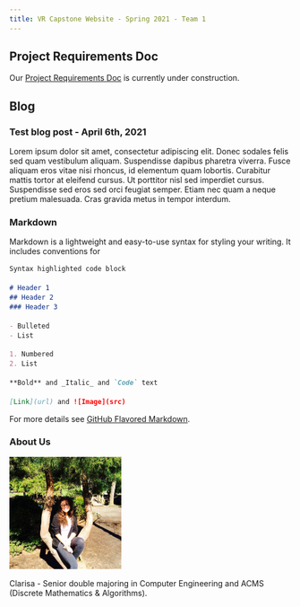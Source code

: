 ```yaml
---
title: VR Capstone Website - Spring 2021 - Team 1
---
```

<link rel="stylesheet" type="text/css" media="all" href="css/markdown_styles.css" />

## Project Requirements Doc

Our [Project Requirements Doc](/xrcapstone21sp-team1/) is currently under construction.

## Blog

### Test blog post - April 6th, 2021

Lorem ipsum dolor sit amet, consectetur adipiscing elit. Donec sodales felis sed quam vestibulum aliquam. Suspendisse dapibus pharetra viverra. Fusce aliquam eros vitae nisi rhoncus, id elementum quam lobortis. Curabitur mattis tortor at eleifend cursus. Ut porttitor nisl sed imperdiet cursus. Suspendisse sed eros sed orci feugiat semper. Etiam nec quam a neque pretium malesuada. Cras gravida metus in tempor interdum.

### Markdown

Markdown is a lightweight and easy-to-use syntax for styling your writing. It includes conventions for

```markdown
Syntax highlighted code block

# Header 1
## Header 2
### Header 3

- Bulleted
- List

1. Numbered
2. List

**Bold** and _Italic_ and `Code` text

[Link](url) and ![Image](src)
```

For more details see [GitHub Flavored Markdown](https://guides.github.com/features/mastering-markdown/).


### About Us
<img src="images/clarisa.jpg" alt="Avatar" style="width:200px"> <br>
<p>Clarisa - Senior double majoring in Computer Engineering and ACMS (Discrete Mathematics & Algorithms).</p>
